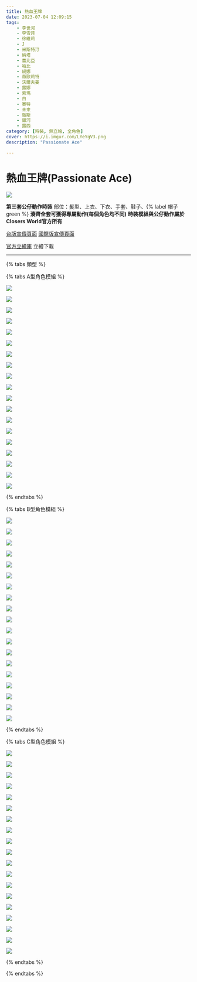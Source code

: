 ```yaml
---
title: 熱血王牌
date: 2023-07-04 12:09:15
tags:
    - 李世河
    - 李雪菲
    - 徐維莉
    - J
    - 米斯特汀
    - 納塔
    - 蕾比亞
    - 哈比
    - 緹娜
    - 薇歐莉特
    - 沃爾夫姜
    - 露娜
    - 索瑪
    - 白
    - 賽特
    - 未來
    - 徹斯
    - 銀河
    - 露西
category: [時裝, 無立繪, 全角色]
cover: https://i.imgur.com/LYeYgV3.png
description: "Passionate Ace"

---
```

# 熱血王牌(Passionate Ace)

![](https://i.imgur.com/LYeYgV3l.png)

**第三套公仔動作時裝**
部位：髮型、上衣、下衣、手套、鞋子、{% label 帽子 green %}
**湊齊全套可獲得專屬動作(每個角色均不同)**
**時裝模組與公仔動作屬於Closers World官方所有**

[台版宣傳頁面](https://www.closers.com.tw/news/%E7%86%B1%E8%BE%A3%E8%BE%A3%E7%9A%84%E5%A4%8F%E5%A4%A9%EF%BC%81%E7%A9%BF%E4%B8%8A%E5%85%A8%E6%96%B0%E6%99%82%E8%A3%9D%E6%88%90%E7%82%BA%E3%80%8C%E7%86%B1%E8%A1%80%E7%8E%8B%E7%89%8C%E3%80%8D-106)
[國際版宣傳頁面](https://www.closersonline.com/news/passionate-ace-imperial-guard-transmitters-755)


[官方立繪庫](https://closers.nexon.com/Pds/FanSiteKit)
立繪下載

---

{% tabs 類型 %}
<!-- tab 模組A型-->
{% tabs A型角色模組 %}
<!-- tab 李世河(Seha)-->
[![](https://i.imgur.com/dy5oGq5h.png)](https://i.imgur.com/dy5oGq5.png)
<!-- endtab -->
<!-- tab 李雪菲(Seulbi)-->
[![](https://i.imgur.com/q5qhVGKh.png)](https://i.imgur.com/q5qhVGK.png)
<!-- endtab -->
<!-- tab 徐維莉(Yuri)-->
[![](https://i.imgur.com/OhVWfgQh.png)](https://i.imgur.com/OhVWfgQ.png)
<!-- endtab -->
<!-- tab J-->
[![](https://i.imgur.com/wA3gCz9h.png)](https://i.imgur.com/wA3gCz9.png)
<!-- endtab -->
<!-- tab 米斯特汀(Tein)-->
[![](https://i.imgur.com/AFLs2qRh.png)](https://i.imgur.com/AFLs2qR.png)
<!-- endtab -->
<!-- tab 納塔(Nata)-->
[![](https://i.imgur.com/Bp0IUMCh.png)](https://i.imgur.com/Bp0IUMC.png)
<!-- endtab -->
<!-- tab 蕾比雅(Levia)-->
[![](https://i.imgur.com/gUojkf8h.png)](https://i.imgur.com/gUojkf8.png)
<!-- endtab -->
<!-- tab 哈比(Harpy)-->
[![](https://i.imgur.com/owknDYkh.png)](https://i.imgur.com/owknDYk.png)
<!-- endtab -->
<!-- tab 緹娜(Tina)-->
[![](https://i.imgur.com/MWWE2UPh.png)](https://i.imgur.com/MWWE2UP.png)
<!-- endtab -->
<!-- tab 薇歐莉特(Violet)-->
[![](https://i.imgur.com/AbIViMrh.png)](https://i.imgur.com/AbIViMr.png)
<!-- endtab -->
<!-- tab 沃爾夫姜(Wolfgang)-->
[![](https://i.imgur.com/neK6Fh8h.png)](https://i.imgur.com/neK6Fh8.png)
<!-- endtab -->
<!-- tab 露娜(Luna)-->
[![](https://i.imgur.com/dzJSF7uh.png)](https://i.imgur.com/dzJSF7u.png)
<!-- endtab -->
<!-- tab 索瑪(Soma)-->
[![](https://i.imgur.com/zaA6jKQh.png)](https://i.imgur.com/zaA6jKQ.png)
<!-- endtab -->
<!-- tab 白(Bai)-->
[![](https://i.imgur.com/N8XrzKZh.png)](https://i.imgur.com/N8XrzKZ.png)
<!-- endtab -->
<!-- tab 賽特(Seth)-->
[![](https://i.imgur.com/a0qY4R1h.png)](https://i.imgur.com/a0qY4R1.png)
<!-- endtab -->
<!-- tab 未來(Mirae)-->
[![](https://i.imgur.com/EjJ2xJTh.png)](https://i.imgur.com/EjJ2xJT.png)
<!-- endtab -->
<!-- tab 徹斯(Chulsoo)-->
[![](https://i.imgur.com/Y28hB2Zh.png)](https://i.imgur.com/Y28hB2Z.png)
<!-- endtab -->
<!-- tab 銀河(Eunha)-->
[![](https://i.imgur.com/oDMwLWjh.png)](https://i.imgur.com/oDMwLWj.png)
<!-- endtab -->
<!-- tab 露西(Lucy)-->
[![](https://i.imgur.com/2ylGuv9h.png)](https://i.imgur.com/2ylGuv9.png)
<!-- endtab -->
{% endtabs %}
<!-- endtab -->

<!-- tab 模組B型-->
{% tabs B型角色模組 %}
<!-- tab 李世河(Seha)-->
[![](https://i.imgur.com/LSRS5uxh.png)](https://i.imgur.com/LSRS5ux.png)
<!-- endtab -->
<!-- tab 李雪菲(Seulbi)-->
[![](https://i.imgur.com/Q5kw0j9h.png)](https://i.imgur.com/Q5kw0j9.png)
<!-- endtab -->
<!-- tab 徐維莉(Yuri)-->
[![](https://i.imgur.com/o8lOTWlh.png)](https://i.imgur.com/o8lOTWl.png)
<!-- endtab -->
<!-- tab J-->
[![](https://i.imgur.com/eMh8xE5h.png)](https://i.imgur.com/eMh8xE5.png)
<!-- endtab -->
<!-- tab 米斯特汀(Tein)-->
[![](https://i.imgur.com/ADB558Uh.png)](https://i.imgur.com/ADB558U.png)
<!-- endtab -->
<!-- tab 納塔(Nata)-->
[![](https://i.imgur.com/dh5WsITh.png)](https://i.imgur.com/dh5WsIT.png)
<!-- endtab -->
<!-- tab 蕾比雅(Levia)-->
[![](https://i.imgur.com/R5WA9Ewh.png)](https://i.imgur.com/R5WA9Ew.png)
<!-- endtab -->
<!-- tab 哈比(Harpy)-->
[![](https://i.imgur.com/BJIf1j8h.png)](https://i.imgur.com/BJIf1j8.png)
<!-- endtab -->
<!-- tab 緹娜(Tina)-->
[![](https://i.imgur.com/vTVIrw6h.png)](https://i.imgur.com/vTVIrw6.png)
<!-- endtab -->
<!-- tab 薇歐莉特(Violet)-->
[![](https://i.imgur.com/lfVxtKYh.png)](https://i.imgur.com/lfVxtKY.png)
<!-- endtab -->
<!-- tab 沃爾夫姜(Wolfgang)-->
[![](https://i.imgur.com/vi65yHxh.png)](https://i.imgur.com/vi65yHx.png)
<!-- endtab -->
<!-- tab 露娜(Luna)-->
[![](https://i.imgur.com/pnb3gz6h.png)](https://i.imgur.com/pnb3gz6.png)
<!-- endtab -->
<!-- tab 索瑪(Soma)-->
[![](https://i.imgur.com/iuN24Uih.png)](https://i.imgur.com/iuN24Ui.png)
<!-- endtab -->
<!-- tab 白(Bai)-->
[![](https://i.imgur.com/fPbhCEah.png)](https://i.imgur.com/fPbhCEa.png)
<!-- endtab -->
<!-- tab 賽特(Seth)-->
[![](https://i.imgur.com/MTq2BDvh.png)](https://i.imgur.com/MTq2BDv.png)
<!-- endtab -->
<!-- tab 未來(Mirae)-->
[![](https://i.imgur.com/Xego8XUh.png)](https://i.imgur.com/Xego8XU.png)
<!-- endtab -->
<!-- tab 徹斯(Chulsoo)-->
[![](https://i.imgur.com/HY9VY0Mh.png)](https://i.imgur.com/HY9VY0M.png)
<!-- endtab -->
<!-- tab 銀河(Eunha)-->
[![](https://i.imgur.com/ddRhKzkh.png)](https://i.imgur.com/ddRhKzk.png)
<!-- endtab -->
<!-- tab 露西(Lucy)-->
[![](https://i.imgur.com/LQPmsjKh.png)](https://i.imgur.com/LQPmsjK.png)
<!-- endtab -->
{% endtabs %}
<!-- endtab -->

<!-- tab 模組C型-->
{% tabs C型角色模組 %}
<!-- tab 李世河(Seha)-->
[![](https://i.imgur.com/9o7dXuQh.png)](https://i.imgur.com/9o7dXuQ.png)
<!-- endtab -->
<!-- tab 李雪菲(Seulbi)-->
[![](https://i.imgur.com/YZzggmXh.png)](https://i.imgur.com/YZzggmX.png)
<!-- endtab -->
<!-- tab 徐維莉(Yuri)-->
[![](https://i.imgur.com/xXsK74Ih.png)](https://i.imgur.com/xXsK74I.png)
<!-- endtab -->
<!-- tab J-->
[![](https://i.imgur.com/D5HDLLPh.png)](https://i.imgur.com/D5HDLLP.png)
<!-- endtab -->
<!-- tab 米斯特汀(Tein)-->
[![](https://i.imgur.com/U11O04Dh.png)](https://i.imgur.com/U11O04D.png)
<!-- endtab -->
<!-- tab 納塔(Nata)-->
[![](https://i.imgur.com/B1p7Pilh.png)](https://i.imgur.com/B1p7Pil.png)
<!-- endtab -->
<!-- tab 蕾比雅(Levia)-->
[![](https://i.imgur.com/wYfqfheh.png)](https://i.imgur.com/wYfqfhe.png)
<!-- endtab -->
<!-- tab 哈比(Harpy)-->
[![](https://i.imgur.com/JqRBIWZh.png)](https://i.imgur.com/JqRBIWZ.png)
<!-- endtab -->
<!-- tab 緹娜(Tina)-->
[![](https://i.imgur.com/ZcHaCt5h.png)](https://i.imgur.com/ZcHaCt5.png)
<!-- endtab -->
<!-- tab 薇歐莉特(Violet)-->
[![](https://i.imgur.com/0nokMl2h.png)](https://i.imgur.com/0nokMl2.png)
<!-- endtab -->
<!-- tab 沃爾夫姜(Wolfgang)-->
[![](https://i.imgur.com/jDOGtw5h.png)](https://i.imgur.com/jDOGtw5.png)
<!-- endtab -->
<!-- tab 露娜(Luna)-->
[![](https://i.imgur.com/n5pj3Boh.png)](https://i.imgur.com/n5pj3Bo.png)
<!-- endtab -->
<!-- tab 索瑪(Soma)-->
[![](https://i.imgur.com/aYILUr5h.png)](https://i.imgur.com/aYILUr5.png)
<!-- endtab -->
<!-- tab 白(Bai)-->
[![](https://i.imgur.com/RwALz8xh.png)](https://i.imgur.com/RwALz8x.png)
<!-- endtab -->
<!-- tab 賽特(Seth)-->
[![](https://i.imgur.com/OqX9TBOh.png)](https://i.imgur.com/OqX9TBO.png)
<!-- endtab -->
<!-- tab 未來(Mirae)-->
[![](https://i.imgur.com/raXAUyBh.png)](https://i.imgur.com/raXAUyB.png)
<!-- endtab -->
<!-- tab 徹斯(Chulsoo)-->
[![](https://i.imgur.com/w4zKnlch.png)](https://i.imgur.com/w4zKnlc.png)
<!-- endtab -->
<!-- tab 銀河(Eunha)-->
[![](https://i.imgur.com/my6x61Bh.png)](https://i.imgur.com/my6x61B.png)
<!-- endtab -->
<!-- tab 露西(Lucy)-->
[![](https://i.imgur.com/aRXBjOQh.png)](https://i.imgur.com/aRXBjOQ.png)
<!-- endtab -->
{% endtabs %}
<!-- endtab -->

{% endtabs %}

